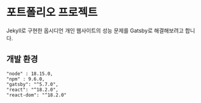 # 포트폴리오 프로젝트

Jekyll로 구현한 옵시디언 개인 웹사이트의 성능 문제를 Gatsby로 해결해보려고 합니다.

## 개발 환경

```
"node" : 18.15.0,
"npm" : 9.6.0,
"gatsby": "^5.7.0",
"react": "^18.2.0",
"react-dom": "^18.2.0"
```
